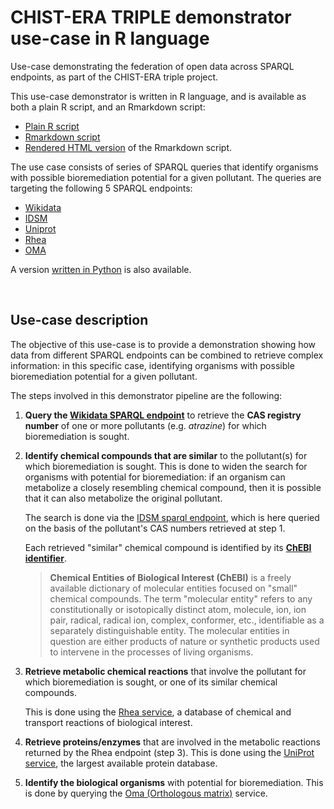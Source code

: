 # CHIST-ERA TRIPLE demonstrator use-case in R language

Use-case demonstrating the federation of open data across SPARQL endpoints,
as part of the CHIST-ERA triple project.

This use-case demonstrator is written in R language, and is available as both
a plain R script, and an Rmarkdown script:

* [Plain R script](bioremediation_use_case.R)
* [Rmarkdown script](bioremediation_use_case.Rmd)
* [Rendered HTML version](https://triple-chist-era.github.io/bioremediation-use-case-r/bioremediation_use_case.html)
  of the Rmarkdown script.

The use case consists of series of SPARQL queries that identify organisms with
possible bioremediation potential for a given pollutant. The queries are
targeting the following 5 SPARQL endpoints:

* [Wikidata](https://query.wikidata.org/sparql)
* [IDSM](https://idsm.elixir-czech.cz/sparql/endpoint/idsm)
* [Uniprot](https://sparql.uniprot.org/sparql)
* [Rhea](https://sparql.rhea-db.org/sparql)
* [OMA](https://sparql.omabrowser.org/sparql)

A version [written in Python](https://github.com/TRIPLE-CHIST-ERA/bioremediation)
is also available.

</br>

## Use-case description

The objective of this use-case is to provide a demonstration showing how data
from different SPARQL endpoints can be combined to retrieve complex
information: in this specific case, identifying organisms with possible
bioremediation potential for a given pollutant.

The steps involved in this demonstrator pipeline are the following:

1. **Query the [Wikidata SPARQL endpoint](https://query.wikidata.org/sparql)**
   to retrieve the **CAS registry number** of one or more pollutants (e.g.
   *atrazine*) for which bioremediation is sought.

2. **Identify chemical compounds that are similar** to the pollutant(s) for
   which bioremediation is sought. This is done to widen the search for
   organisms with potential for bioremediation: if an organism can metabolize
   a closely resembling chemical compound, then it is possible that it can also
   metabolize the original pollutant.

   The search is done via the
   [IDSM sparql endpoint](https://idsm.elixir-czech.cz/sparql/endpoint/idsm),
   which is here queried on the basis of the pollutant's CAS numbers retrieved
   at step 1.

   Each retrieved "similar" chemical compound  is identified by its
   **[ChEBI identifier](https://www.ebi.ac.uk/chebi/aboutChebiForward.do)**.

    > **Chemical Entities of Biological Interest (ChEBI)** is a freely
    > available dictionary of molecular entities focused on "small" chemical
    > compounds.
    > The term "molecular entity" refers to any constitutionally or
    > isotopically distinct atom, molecule, ion, ion pair, radical, radical
    > ion, complex, conformer, etc., identifiable as a separately
    > distinguishable entity.
    > The molecular entities in question are either products of nature or
    > synthetic products used to intervene in the processes of living
    > organisms.

3. **Retrieve metabolic chemical reactions** that involve the pollutant for
   which bioremediation is sought, or one of its similar chemical compounds.

   This is done using the [Rhea service](https://www.rhea-db.org), a
   database of chemical and transport reactions of biological interest.

4. **Retrieve proteins/enzymes** that are involved in the metabolic reactions
   returned by the Rhea endpoint (step 3). This is done using the
   [UniProt service](https://www.uniprot.org), the largest available
   protein database.

5. **Identify the biological organisms** with potential for bioremediation.
   This is done by querying the
   [Oma (Orthologous matrix)](https://omabrowser.org/oma/home) service.
